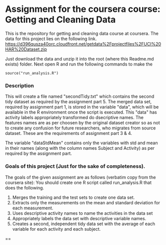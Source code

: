 Assignment for the coursera course: Getting and Cleaning Data 
========================

This is the repository for getting and cleaning data course at coursera.
The data for this project lies on the following link. 
https://d396qusza40orc.cloudfront.net/getdata%2Fprojectfiles%2FUCI%20HAR%20Dataset.zip

Just download the data and unzip it into the root (where this Readme.md 
exists) folder. Next open R and run the following commands to make the 

    source("run_analysis.R")

### Description
This will create a file named "secondTidy.txt" which contains the second tidy dataset as required by the assignment part 5. The merged data set, required by assignment part 1, is stored in the variable "data", which will be available in the R environment once the script is executed. This "data" has activity labels appropriately transformed do dsecriptive names. The features names are as per choosen by the original dataset creator so as not to create any  confusion for future researchers, who migrates from source dataset. These are the requirements of assignment part 3 & 4.

The variable "dataStdMean" contains only the variables with std and mean in their names (along with the column names Subject and Activity) as per required by the assignment part.

### Goals of this project (Just for the sake of completeness).
The goals of the given assignment are as follows (verbatim copy from the coursera site):
You should create one R script called run_analysis.R that does the following. 

1. Merges the training and the test sets to create one data set.
2. Extracts only the measurements on the mean and standard deviation for each measurement. 
3. Uses descriptive activity names to name the activities in the data set
4. Appropriately labels the data set with descriptive variable names. 
5. Creates a second, independent tidy data set with the average of each variable for each activity and each subject. 

==
